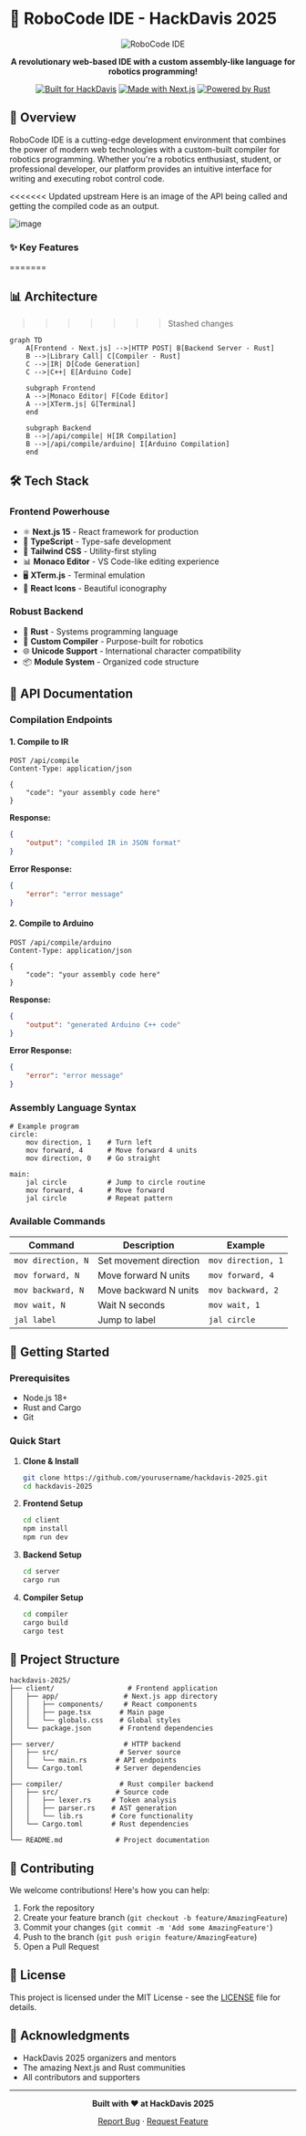 # 🚀 RoboCode IDE - HackDavis 2025

<div align="center">

![RoboCode IDE](robot-asm.png)

**A revolutionary web-based IDE with a custom assembly-like language for robotics programming!**

[![Built for HackDavis](https://img.shields.io/badge/Built%20for-HackDavis%202025-blue?style=for-the-badge)](https://hackdavis.io)
[![Made with Next.js](https://img.shields.io/badge/Made%20with-Next.js-000000?style=for-the-badge&logo=next.js)](https://nextjs.org)
[![Powered by Rust](https://img.shields.io/badge/Powered%20by-Rust-orange?style=for-the-badge&logo=rust)](https://www.rust-lang.org)

</div>

## 🌟 Overview

RoboCode IDE is a cutting-edge development environment that combines the power of modern web technologies with a custom-built compiler for robotics programming. Whether you're a robotics enthusiast, student, or professional developer, our platform provides an intuitive interface for writing and executing robot control code.

<<<<<<< Updated upstream
Here is an image of the API being called and getting the compiled code as an output.

![image](https://github.com/user-attachments/assets/0a203e86-447d-4619-a39b-7b79dbec5a92)

### ✨ Key Features
=======
## 📊 Architecture
>>>>>>> Stashed changes

```mermaid
graph TD
    A[Frontend - Next.js] -->|HTTP POST| B[Backend Server - Rust]
    B -->|Library Call| C[Compiler - Rust]
    C -->|IR| D[Code Generation]
    C -->|C++| E[Arduino Code]
    
    subgraph Frontend
    A -->|Monaco Editor| F[Code Editor]
    A -->|XTerm.js| G[Terminal]
    end
    
    subgraph Backend
    B -->|/api/compile| H[IR Compilation]
    B -->|/api/compile/arduino| I[Arduino Compilation]
    end
```

## 🛠️ Tech Stack

### Frontend Powerhouse
- ⚛️ **Next.js 15** - React framework for production
- 📝 **TypeScript** - Type-safe development
- 🎨 **Tailwind CSS** - Utility-first styling
- 📊 **Monaco Editor** - VS Code-like editing experience
- 🖥️ **XTerm.js** - Terminal emulation
- 🎯 **React Icons** - Beautiful iconography

### Robust Backend
- 🦀 **Rust** - Systems programming language
- 🔧 **Custom Compiler** - Purpose-built for robotics
- 🌐 **Unicode Support** - International character compatibility
- 📦 **Module System** - Organized code structure

## 📡 API Documentation

### Compilation Endpoints

#### 1. Compile to IR
```http
POST /api/compile
Content-Type: application/json

{
    "code": "your assembly code here"
}
```

**Response:**
```json
{
    "output": "compiled IR in JSON format"
}
```

**Error Response:**
```json
{
    "error": "error message"
}
```

#### 2. Compile to Arduino
```http
POST /api/compile/arduino
Content-Type: application/json

{
    "code": "your assembly code here"
}
```

**Response:**
```json
{
    "output": "generated Arduino C++ code"
}
```

**Error Response:**
```json
{
    "error": "error message"
}
```

### Assembly Language Syntax

```assembly
# Example program
circle:
    mov direction, 1    # Turn left
    mov forward, 4      # Move forward 4 units
    mov direction, 0    # Go straight

main:
    jal circle          # Jump to circle routine
    mov forward, 4      # Move forward
    jal circle          # Repeat pattern
```

### Available Commands

| Command | Description | Example |
|---------|-------------|---------|
| `mov direction, N` | Set movement direction | `mov direction, 1` |
| `mov forward, N` | Move forward N units | `mov forward, 4` |
| `mov backward, N` | Move backward N units | `mov backward, 2` |
| `mov wait, N` | Wait N seconds | `mov wait, 1` |
| `jal label` | Jump to label | `jal circle` |

## 🚀 Getting Started

### Prerequisites
- Node.js 18+
- Rust and Cargo
- Git

### Quick Start

1. **Clone & Install**
   ```bash
   git clone https://github.com/yourusername/hackdavis-2025.git
   cd hackdavis-2025
   ```

2. **Frontend Setup**
   ```bash
   cd client
   npm install
   npm run dev
   ```

3. **Backend Setup**
   ```bash
   cd server
   cargo run
   ```

4. **Compiler Setup**
   ```bash
   cd compiler
   cargo build
   cargo test
   ```

## 📁 Project Structure

```
hackdavis-2025/
├── client/                  # Frontend application
│   ├── app/                # Next.js app directory
│   │   ├── components/     # React components
│   │   ├── page.tsx       # Main page
│   │   └── globals.css    # Global styles
│   └── package.json       # Frontend dependencies
│
├── server/                 # HTTP backend
│   ├── src/               # Server source
│   │   └── main.rs       # API endpoints
│   └── Cargo.toml        # Server dependencies
│
├── compiler/              # Rust compiler backend
│   ├── src/              # Source code
│   │   ├── lexer.rs     # Token analysis
│   │   ├── parser.rs    # AST generation
│   │   └── lib.rs       # Core functionality
│   └── Cargo.toml       # Rust dependencies
│
└── README.md             # Project documentation
```

## 🤝 Contributing

We welcome contributions! Here's how you can help:

1. Fork the repository
2. Create your feature branch (`git checkout -b feature/AmazingFeature`)
3. Commit your changes (`git commit -m 'Add some AmazingFeature'`)
4. Push to the branch (`git push origin feature/AmazingFeature`)
5. Open a Pull Request

## 📝 License

This project is licensed under the MIT License - see the [LICENSE](LICENSE) file for details.

## 🙏 Acknowledgments

- HackDavis 2025 organizers and mentors
- The amazing Next.js and Rust communities
- All contributors and supporters

---

<div align="center">

**Built with ❤️ at HackDavis 2025**

[Report Bug](https://github.com/yourusername/hackdavis-2025/issues) · [Request Feature](https://github.com/yourusername/hackdavis-2025/issues)

</div>
